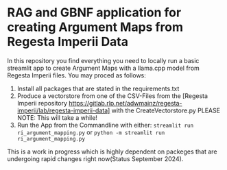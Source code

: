 # RAG and GBNF application for creating Argument Maps from Regesta Imperii Data

In this repository you find everything you need to locally run a basic streamlit app to create Argument Maps with a llama.cpp model from Regesta Imperii files. You may proced as follows:

1. Install all packages that are stated in the requirements.txt
2. Produce a vectorstore from one of the CSV-Files from the [Regesta Imperii repository https://gitlab.rlp.net/adwmainz/regesta-imperii/lab/regesta-imperii-data] with the CreateVectorstore.py
   PLEASE NOTE: This will take a while!
4. Run the App from the Commandline with either:
   ```streamlit run ri_argument_mapping.py```
   or
   ```python -m streamlit run ri_argument_mapping.py```

This is a work in progress which is highly dependent on packeges that are undergoing rapid changes right now(Status September 2024).
